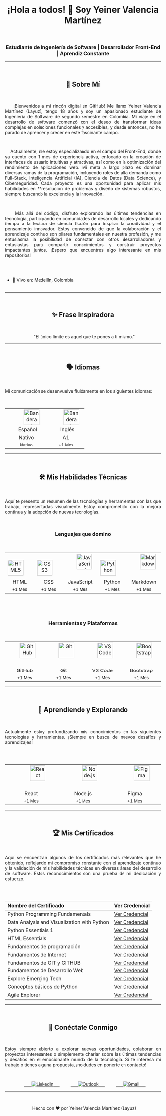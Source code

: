<div align="justify">
  <h1 align="center">¡Hola a todos! 👋 Soy Yeiner Valencia Martínez</h1>
  <h3 align="center">Estudiante de Ingeniería de Software | Desarrollador Front-End | Aprendiz Constante</h3>

---

  <h2 align="center">🚀 Sobre Mí</h2>
  <p>
    ¡Bienvenidos a mi rincón digital en GitHub! Me llamo Yeiner Valencia Martínez (Layuz), tengo 18 años y soy un apasionado estudiante de Ingeniería de Software de segundo semestre en Colombia. Mi viaje en el desarrollo de software comenzó con el deseo de transformar ideas complejas en soluciones funcionales y accesibles, y desde entonces, no he parado de aprender y crecer en este fascinante campo.
  </p>
  <p>
    Actualmente, me estoy especializando en el campo del Front-End, donde ya cuento con 1 mes de experiencia activa, enfocado en la creación de interfaces de usuario intuitivas y atractivas, así como en la optimización del rendimiento de aplicaciones web. Mi meta a largo plazo es dominar diversas ramas de la programación, incluyendo roles de alta demanda como Full-Stack, Inteligencia Artificial (IA), Ciencia de Datos (Data Science), y Ciberseguridad. Cada proyecto es una oportunidad para aplicar mis habilidades en **resolución de problemas y diseño de sistemas robustos, siempre buscando la excelencia y la innovación.
  </p>
  <p>
    Más allá del código, disfruto explorando las últimas tendencias en tecnología, participando en comunidades de desarrollo locales y dedicando tiempo a la lectura de ciencia ficción para inspirar la creatividad y el pensamiento innovador. Estoy convencido de que la colaboración y el aprendizaje continuo son pilares fundamentales en nuestra profesión, y me entusiasma la posibilidad de conectar con otros desarrolladores y entusiastas para compartir conocimientos y construir proyectos impactantes juntos. ¡Espero que encuentres algo interesante en mis repositorios!
  </p>
  <ul>
    <li>📍 Vivo en: Medellín, Colombia</li>
  </ul>

---

  <h2 align="center">✨ Frase Inspiradora</h2>
  <p align="center">
    "El único límite es aquel que te pones a ti mismo."
  </p>

---

  <h2 align="center">🗣️ Idiomas</h2>
  <p>Mi comunicación se desenvuelve fluidamente en los siguientes idiomas:</p>
  <table align="center">
    <tr>
      <td align="center">
        <img src="https://flagcdn.com/w80/co.png" alt="Bandera de Colombia" width="50"><br>
        Español
      </td>
      <td align="center">
        <img src="https://flagcdn.com/w80/us.png" alt="Bandera de Estados Unidos" width="50"><br>
        Inglés
      </td>
    </tr>
    <tr>
      <td align="center">Nativo</td>
      <td align="center">A1</td>
    </tr>
    <tr>
      <td align="center"><small>Nativo</small></td>
      <td align="center"><small>+1 Mes</small></td>
    </tr>
  </table>

---

  <h2 align="center">🛠️ Mis Habilidades Técnicas</h2>
  <p>Aquí te presento un resumen de las tecnologías y herramientas con las que trabajo, representadas visualmente. Estoy comprometido con la mejora continua y la adopción de nuevas tecnologías.</p>

  <h3 align="center">Lenguajes que domino</h3>
  <table align="center">
    <tr>
      <td align="center">
        <a href="https://developer.mozilla.org/en-US/docs/Web/HTML" target="_blank"><img src="https://skillicons.dev/icons?i=html" alt="HTML5" width="50"></a>
      </td>
      <td align="center">
        <a href="https://developer.mozilla.org/en-US/docs/Web/CSS" target="_blank"><img src="https://skillicons.dev/icons?i=css" alt="CSS3" width="50"></a>
      </td>
      <td align="center">
        <a href="https://www.javascript.com/" target="_blank"><img src="https://skillicons.dev/icons?i=js" alt="JavaScript" width="50"></a>
      </td>
      <td align="center">
        <a href="https://www.python.org/" target="_blank"><img src="https://skillicons.dev/icons?i=python" alt="Python" width="50"></a>
      </td>
      <td align="center">
        <a href="https://www.markdownguide.org/" target="_blank"><img src="https://skillicons.dev/icons?i=md" alt="Markdown" width="50"></a>
      </td>
    </tr>
    <tr>
      <td align="center">HTML</td>
      <td align="center">CSS</td>
      <td align="center">JavaScript</td>
      <td align="center">Python</td>
      <td align="center">Markdown</td>
    </tr>
    <tr>
      <td align="center"><small>+1 Mes</small></td>
      <td align="center"><small>+1 Mes</small></td>
      <td align="center"><small>+1 Mes</small></td>
      <td align="center"><small>+1 Mes</small></td>
      <td align="center"><small>+1 Mes</small></td>
    </tr>
  </table>

  <br>

  <h3 align="center">Herramientas y Plataformas</h3>
  <table align="center">
    <tr>
      <td align="center">
        <a href="https://github.com/" target="_blank"><img src="https://skillicons.dev/icons?i=github" alt="GitHub" width="50"></a>
      </td>
      <td align="center">
        <a href="https://git-scm.com/" target="_blank"><img src="https://skillicons.dev/icons?i=git" alt="Git" width="50"></a>
      </td>
      <td align="center">
        <a href="https://code.visualstudio.com/" target="_blank"><img src="https://skillicons.dev/icons?i=vscode" alt="VS Code" width="50"></a>
      </td>
      <td align="center">
        <a href="https://getbootstrap.com/" target="_blank"><img src="https://skillicons.dev/icons?i=bootstrap" alt="Bootstrap" width="50"></a>
      </td>
    </tr>
    <tr>
      <td align="center">GitHub</td>
      <td align="center">Git</td>
      <td align="center">VS Code</td>
      <td align="center">Bootstrap</td>
    </tr>
    <tr>
      <td align="center"><small>+1 Mes</small></td>
      <td align="center"><small>+1 Mes</small></td>
      <td align="center"><small>+1 Mes</small></td>
      <td align="center"><small>+1 Mes</small></td>
    </tr>
  </table>

---

  <h2 align="center">🌱 Aprendiendo y Explorando</h2>
    <p>Actualmente estoy profundizando mis conocimientos en las siguientes tecnologías y herramientas. ¡Siempre en busca de nuevos desafíos y aprendizajes!</p>
    <table align="center">
        <tr>
            <td align="center">
                <a href="https://react.dev/" target="_blank"><img src="https://skillicons.dev/icons?i=react" alt="React" width="50"></a>
            </td>
            <td align="center">
                <a href="https://nodejs.org/" target="_blank"><img src="https://skillicons.dev/icons?i=nodejs" alt="Node.js" width="50"></a>
            </td>
            <td align="center">
                <a href="https://www.figma.com/" target="_blank"><img src="https://skillicons.dev/icons?i=figma" alt="Figma" width="50"></a>
            </td>
        </tr>
        <tr>
            <td align="center">React</td>
            <td align="center">Node.js</td>
            <td align="center">Figma</td>
        </tr>
        <tr>
            <td align="center"><small>+1 Mes</small></td>
            <td align="center"><small>+1 Mes</small></td>
            <td align="center"><small>+1 Mes</small></td>
        </tr>
    </table>

---

  <h2 align="center">🏆 Mis Certificados</h2>
  <p>Aquí se encuentran algunos de los certificados más relevantes que he obtenido, reflejando mi compromiso constante con el aprendizaje continuo y la validación de mis habilidades técnicas en diversas áreas del desarrollo de software. Estos reconocimientos son una prueba de mi dedicación y esfuerzo.</p>
  <table align="center">
    <thead>
      <tr>
        <th align="left">Nombre del Certificado</th>
        <th align="left">Ver Credencial</th>
      </tr>
    </thead>
    <tbody>
      <tr>
        <td>Python Programming Fundamentals</td>
        <td><a href="https://coursera.org/share/6c8b2d0bd95c4fc5aa957b2c972f2dda" target="_blank">Ver Credencial</a></td>
      </tr>
      <tr>
        <td>Data Analysis and Visualization with Python</td>
        <td><a href="https://coursera.org/share/4d1d7b2b40cc31b83c666a08bc9b884c" target="_blank">Ver Credencial</a></td>
      </tr>
      <tr>
        <td>Python Essentials 1</td>
        <td><a href="https://www.credly.com/badges/59e28d4a-c6bc-4d72-b422-27a1dbea7ba1/public_url" target="_blank">Ver Credencial</a></td>
      </tr>
      <tr>
        <td>HTML Essentials</td>
        <td><a href="https://www.credly.com/badges/e246eecf-d7cd-4ad5-83f7-c772787d7ea8/public_url" target="_blank">Ver Credencial</a></td>
      </tr>
      <tr>
        <td>Fundamentos de programación</td>
        <td><a href="https://courses.skillsbuild.skillsnetwork.site/certificates/8839c2e4c0494a47a55857b57a267c6c" target="_blank">Ver Credencial</a></td>
      </tr>
      <tr>
        <td>Fundamentos de Internet</td>
        <td><a href="https://courses.skillsbuild.skillsnetwork.site/certificates/7356c19b94c44f3eaf23a5664609b1fb" target="_blank">Ver Credencial</a></td>
      </tr>
      <tr>
        <td>Fundamentos de GIT y GITHUB</td>
        <td><a href="https://courses.skillsbuild.skillsnetwork.site/certificates/6f44cdd82f28435491eeb583aa2166d3" target="_blank">Ver Credencial</a></td>
      </tr>
      <tr>
        <td>Fundamentos de Desarrollo Web</td>
        <td><a href="https://courses.skillsbuild.skillsnetwork.site/certificates/a2c1bf49edd1402ebd457ecf11969845" target="_blank">Ver Credencial</a></td>
      </tr>
      <tr>
        <td>Explore Emerging Tech</td>
        <td><a href="https://www.credly.com/badges/94b44b39-083a-4cc7-9587-5298ddeb5580/linked_in_profile" target="_blank">Ver Credencial</a></td>
      </tr>
      <tr>
        <td>Conceptos básicos de Python</td>
        <td><a href="https://courses.skillsbuild.skillsnetwork.site/certificates/15399c928d6442f0aeef3f1d2c18aa36" target="_blank">Ver Credencial</a></td>
      </tr>
      <tr>
        <td>Agile Explorer</td>
        <td><a href="https://www.credly.com/badges/2bf0bca7-449e-49fe-a0b2-521e50697867/linked_in_profile" target="_blank">Ver Credencial</a></td>
      </tr>
    </tbody>
  </table>

---

  <h2 align="center">💬 Conéctate Conmigo</h2>
  <p>Estoy siempre abierto a explorar nuevas oportunidades, colaborar en proyectos interesantes o simplemente charlar sobre las últimas tendencias y desafíos en el emocionante mundo de la tecnología. Si te interesa mi trabajo o tienes alguna propuesta, ¡no dudes en ponerte en contacto!</p>
  <p align="center">
    <a href="https://www.linkedin.com/in/yeiner-valencia-martinez-ab5254359/" target="_blank">
      <img src="https://skillicons.dev/icons?i=linkedin" alt="LinkedIn">
    </a>
    &nbsp;&nbsp;&nbsp;&nbsp; <a href="mailto:yeinervm06@hotmail.com" target="_blank">
      <img src="https://img.shields.io/badge/Outlook-0078D4?style=for-the-badge&logo=microsoft-outlook&logoColor=white" alt="Outlook">
    </a>
    &nbsp;&nbsp;&nbsp;&nbsp; <a href="mailto:valenciamartinezyeiner@gmail.com" target="_blank">
      <img src="https://skillicons.dev/icons?i=gmail" alt="Gmail">
    </a>
  </p>

---

  <p align="center">
    Hecho con ❤️ por Yeiner Valencia Martínez (Layuz)
  </p>
</div>
